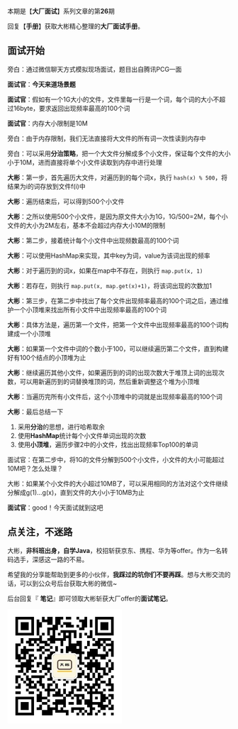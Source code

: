 本期是【**大厂面试**】系列文章的第**26**期

回复【**手册**】获取大彬精心整理的**大厂面试手册**。

## 面试开始

旁白：通过微信聊天方式模拟现场面试，题目出自腾讯PCG一面

**面试官**：**今天来道场景题**

**面试官**：假如有一个1G大小的文件，文件里每一行是一个词，每个词的大小不超过16byte，要求返回出现频率最高的100个词

**面试官**：内存大小限制是10M

旁白：由于内存限制，我们无法直接将大文件的所有词一次性读到内存中

旁白：可以采用**分治策略**，把一个大文件分解成多个小文件，保证每个文件的大小小于10M，进而直接将单个小文件读取到内存中进行处理

**大彬**：第一步，首先遍历大文件，对遍历到的每个词x，执行 `hash(x) % 500`，将结果为i的词存放到文件f(i)中

**大彬**：遍历结束后，可以得到500个小文件

**大彬**：之所以使用500个小文件，是因为原文件大小为1G，1G/500=2M，每个小文件的大小为2M左右，基本不会超过内存大小10M的限制

**大彬**：第二步，接着统计每个小文件中出现频数最高的100个词

**大彬**：可以使用HashMap来实现，其中key为词，value为该词出现的频率

**大彬**：对于遍历到的词x，如果在map中不存在，则执行 `map.put(x, 1)`

**大彬**：若存在，则执行 `map.put(x, map.get(x)+1)`，将该词出现的次数加1

**大彬**：第三步，在第二步中找出了每个文件出现频率最高的100个词之后，通过维护一个小顶堆来找出所有小文件中出现频率最高的100个词

**大彬**：具体方法是，遍历第一个文件，把第一个文件中出现频率最高的100个词构建成一个小顶堆

**大彬**：如果第一个文件中词的个数小于100，可以继续遍历第二个文件，直到构建好有100个结点的小顶堆为止

**大彬**：继续遍历其他小文件，如果遍历到的词的出现次数大于堆顶上词的出现次数，可以用新遍历到的词替换堆顶的词，然后重新调整这个堆为小顶堆

**大彬**：当遍历完所有小文件后，这个小顶堆中的词就是出现频率最高的100个词

**大彬**：最后总结一下

1. 采用**分治**的思想，进行哈希取余
2. 使用**HashMap**统计每个小文件单词出现的次数
3. 使用**小顶堆**，遍历步骤2中的小文件，找出出现频率Top100的单词

面试官：在第二步中，将1G的文件分解到500个小文件，小文件的大小可能超过10M吧？怎么处理？

大彬：如果某个小文件的大小超过10MB了，可以采用相同的方法对这个文件继续分解成g(1)...g(x)，直到文件的大小小于10MB为止

**面试官**：good！今天面试就到这吧



## 点关注，不迷路

大彬，**非科班出身，自学Java**，校招斩获京东、携程、华为等offer。作为一名转码选手，深感这一路的不易。

希望我的分享能帮助到更多的小伙伴，**我踩过的坑你们不要再踩**。想与大彬交流的话，可以到公众号后台获取大彬的微信~

后台回复『 **笔记**』即可领取大彬斩获大厂offer的**面试笔记**。

![](https://raw.githubusercontent.com/Tyson0314/img/master/公众号.jpg)

